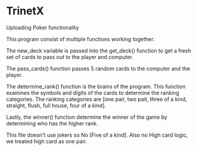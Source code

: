 # TrinetX
Uploading Poker functionality

This program consist of multiple functions working together.

The new_deck variable is passed into the get_deck() function to get a fresh set of cards to pass out to the player and computer.

The pass_cards() function passes 5 random cards to the computer and the player.

The determine_rank() function is the brains of the program. This function examines the symbols and digits of the cards to determine the ranking categories.
The ranking categories are [one pair, two pait, three of a kind, straight, flush, full house, four of a kind].

Lastly, the winner() function determine the winner of the game by determining who has the higher rank.

This file doesn't use jokers so No [Five of a kind]. Also no High card logic, we treated high card as one pair. 
